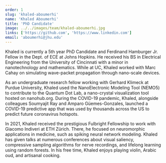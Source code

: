 ```yaml
---
order: 1
slug: 'khaled-aboumerhi'
name: 'Khaled Aboumerhi'
title: 'PhD Candidate'
image: ../../images/team/khaled-aboumerhi.jpg
links: ['https://github.com', 'https://www.linkedin.com']
email: 'aboumerhi@jhu.edu'
---
```


Khaled is currently a 5th year PhD Candidate and Ferdinand Hamburger Jr. Fellow in the Dept. of ECE at Johns Hopkins. He received his BS in Electrical Engineering from the University of Cincinnati with a minor in nanotechnology and mathematics. While at UC, Khaled worked with Marc Cahay on simulating wave-packet
propagation through nano-scale devices.

As an undergraduate research fellow working with Gerhard Klimeck at Purdue University, Khaled used the NanoElectronic Modeling Tool (NEMO5) to contribute to the Quantum Dot Lab, a nano-crystal visualization tool hosted on nanohub.org. During the COVID-19 pandemic, Khaled, alongside colleagues Soumyajit Ray and Amparo Güemes-Gonzales, launched a COVID-19 predictive app that was used by thousands across the US to predict future coronavirus hotspots.

In 2021, Khaled received the prestigious Fulbright Fellowship to work with Giacomo Indiveri at ETH Zürich. There, he focused on neuromorphic applications in medicine, such as spiking neural network modeling. Khaled has given talks at numerous conferences about visual saliency, compressive sampling algorithms for nerve recordings, and lifelong learning using random forests. In his free time, Khaled enjoys playing violin, Arabic oud, and artisanal cooking.
